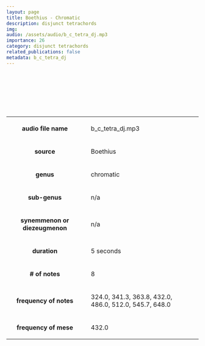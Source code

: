 ```yaml
---
layout: page
title: Boethius - Chromatic
description: disjunct tetrachords
img: 
audio: /assets/audio/b_c_tetra_dj.mp3
importance: 26
category: disjunct tetrachords
related_publications: false
metadata: b_c_tetra_dj
--- 
```


<style>

table {
    width: 100%;
    padding-top: 10px;
    padding-bottom: 100px;
}
table, th, td {
  border: 5px solid var(--global-footer-text-color);
  background-color: var(--global-bg-color);
  border-collapse: collapse;
  scroll-margin-top: 500px;
}
th, td {
    padding: 20px;
    scroll-margin-top: 85px;

    &:hover {
    color: var(--global-theme-color);
    background-color: var(--globalfooter-link-color);
  }
}

audio {
    background-color: var(--global-divider-color);
    border-radius: 5px;
    padding: 10px;
    width: auto;
    display: block;
    margin-left: auto;
    margin-right: auto;
}

</style>

<audio controls>
    <source src="../../assets/audio/b_c_tetra_dj.mp3" type="audio/mp3">
    Your browser does not support the audio tag.
</audio>
<br>

<table>
    <colgroup>
        <col span="1" style="width: 40%;">
        <col span="1" style="width: 60%;">
    </colgroup>
    <tr>
        <th>audio file name</th>
        <td>b_c_tetra_dj.mp3</td>
    </tr>
    <tr>
        <th>source</th>
        <td>Boethius</td>
    </tr>
    <tr>
        <th>genus</th>
        <td>chromatic</td>
    </tr>
    <tr>
        <th>sub-genus</th>
        <td>n/a</td>
    </tr>
    <tr>
        <th>synemmenon or diezeugmenon</th>
        <td>n/a</td>
    </tr>
    <tr>
        <th>duration</th>
        <td>5 seconds</td>
    </tr>
    <tr>
        <th># of notes</th>
        <td>8</td>
    </tr>
    <tr>
        <th>frequency of notes</th>
        <td>324.0, 341.3, 363.8, 432.0, 486.0, 512.0, 545.7, 648.0</td>
    </tr>
    <tr>
        <th>frequency of mese</th>
        <td>432.0</td>
    </tr>
</table>
